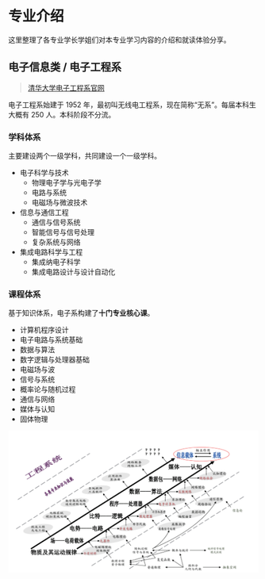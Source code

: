 # 专业介绍
这里整理了各专业学长学姐们对本专业学习内容的介绍和就读体验分享。

## 电子信息类 / 电子工程系
> [清华大学电子工程系官网](https://www.ee.tsinghua.edu.cn/)

电子工程系始建于 1952 年，最初叫无线电工程系，现在简称“无系”。每届本科生大概有 250 人。本科阶段不分流。

### 学科体系
主要建设两个一级学科，共同建设一个一级学科。

* 电子科学与技术
    * 物理电子学与光电子学
    * 电路与系统
    * 电磁场与微波技术
* 信息与通信工程
    * 通信与信号系统
    * 智能信号与信号处理
    * 复杂系统与网络
* 集成电路科学与工程
    * 集成纳电子科学
    * 集成电路设计与设计自动化

### 课程体系
基于知识体系，电子系构建了**十门专业核心课**。

* 计算机程序设计
* 电子电路与系统基础
* 数据与算法
* 数字逻辑与处理器基础
* 电磁场与波
* 信号与系统
* 概率论与随机过程
* 通信与网络
* 媒体与认知
* 固体物理

![电子工程系知识体系](./image/major/EE_1.png)

